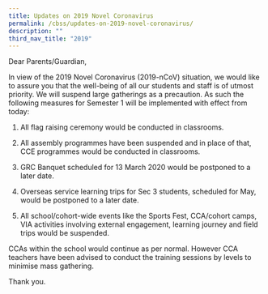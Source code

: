 ```yaml
---
title: Updates on 2019 Novel Coronavirus
permalink: /cbss/updates-on-2019-novel-coronavirus/
description: ""
third_nav_title: "2019"
---
```


<p>Dear Parents/Guardian,</p>
<p>In view of the 2019 Novel Coronavirus (2019-nCoV) situation, we would like to assure you that the well-being of all our students and staff is of utmost priority. We will suspend large gatherings as a precaution. As such the following measures for Semester 1 will be implemented with effect from today:</p>
<ol>
<li>
<p>All flag raising ceremony would be conducted in classrooms.</p>
</li>
<li>
<p>All assembly programmes have been suspended and in place of that, CCE programmes would be conducted in classrooms.</p>
</li>
<li>
<p>GRC Banquet scheduled for 13 March 2020 would be postponed to a later date.</p>
</li>
<li>
<p>Overseas service learning trips for Sec 3 students, scheduled for May, would be postponed to a later date.</p>
</li>
<li>
<p>All school/cohort-wide events like the Sports Fest, CCA/cohort camps, VIA activities involving external engagement, learning journey and field trips would be suspended.</p>
</li>
</ol>
<p>CCAs within the school would continue as per normal. However CCA teachers have been advised to conduct the training sessions by levels to minimise mass gathering.</p>
<p>Thank you.</p>